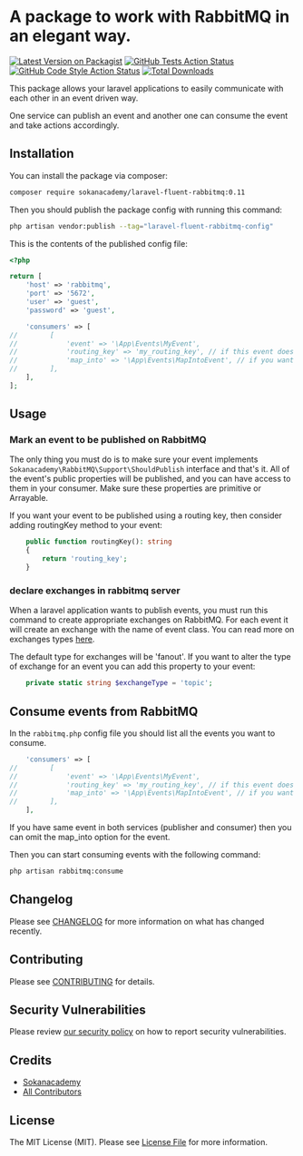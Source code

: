 # A package to work with RabbitMQ in an elegant way.

[![Latest Version on Packagist](https://img.shields.io/packagist/v/sokanacademy/laravel-fluent-rabbitmq.svg?style=flat-square)](https://packagist.org/packages/sokanacademy/laravel-fluent-rabbitmq)
[![GitHub Tests Action Status](https://img.shields.io/github/workflow/status/sokanacademy/laravel-fluent-rabbitmq/run-tests?label=tests)](https://github.com/sokanacademy/laravel-fluent-rabbitmq/actions?query=workflow%3Arun-tests+branch%3Amain)
[![GitHub Code Style Action Status](https://img.shields.io/github/workflow/status/sokanacademy/laravel-fluent-rabbitmq/Check%20&%20fix%20styling?label=code%20style)](https://github.com/sokanacademy/laravel-fluent-rabbitmq/actions?query=workflow%3A"Check+%26+fix+styling"+branch%3Amain)
[![Total Downloads](https://img.shields.io/packagist/dt/sokanacademy/laravel-fluent-rabbitmq.svg?style=flat-square)](https://packagist.org/packages/sokanacademy/laravel-fluent-rabbitmq)

This package allows your laravel applications to easily communicate with each other in an event driven way.

One service can publish an event and another one can consume the event and take actions accordingly.

## Installation

You can install the package via composer:

```bash
composer require sokanacademy/laravel-fluent-rabbitmq:0.11
```

Then you should publish the package config with running this command:

```bash
php artisan vendor:publish --tag="laravel-fluent-rabbitmq-config"
```

This is the contents of the published config file:

```php
<?php

return [
    'host' => 'rabbitmq',
    'port' => '5672',
    'user' => 'guest',
    'password' => 'guest',

    'consumers' => [
//        [
//            'event' => '\App\Events\MyEvent',
//            'routing_key' => 'my_routing_key', // if this event does not use routing key then remove this line
//            'map_into' => '\App\Events\MapIntoEvent', // if you want to use the same event then remove this line
//        ],
    ],
];
```

## Usage

### Mark an event to be published on RabbitMQ

The only thing you must do is to make sure your event implements `Sokanacademy\RabbitMQ\Support\ShouldPublish` interface
and that's it.
All of the event's public properties will be published, and you can have access to them in your consumer. Make sure these properties are primitive or Arrayable.

If you want your event to be published using a routing key, then consider adding routingKey method to your event:

```php
    public function routingKey(): string
    {
        return 'routing_key';
    }
```

### declare exchanges in rabbitmq server

When a laravel application wants to publish events, you must run this command to create appropriate exchanges on
RabbitMQ.
For each event it will create an exchange with the name of event class.
You can read more on exchanges types [here](https://www.rabbitmq.com/tutorials/amqp-concepts.html).

The default type for exchanges will be 'fanout'. If you want to alter the type of exchange for an event you can add this
property to your event:

```php
    private static string $exchangeType = 'topic';
```

## Consume events from RabbitMQ
In the `rabbitmq.php` config file you should list all the events you want to consume.

```php
    'consumers' => [
//        [
//            'event' => '\App\Events\MyEvent',
//            'routing_key' => 'my_routing_key', // if this event does not use routing key then remove this line
//            'map_into' => '\App\Events\MapIntoEvent', // if you want to use the same event then remove this line
//        ],
    ],
```
If you have same event in both services (publisher and consumer) then you can omit the map_into option for the event.

Then you can start consuming events with the following command:

```bash
php artisan rabbitmq:consume
```

## Changelog

Please see [CHANGELOG](CHANGELOG.md) for more information on what has changed recently.

## Contributing

Please see [CONTRIBUTING](https://github.com/spatie/.github/blob/main/CONTRIBUTING.md) for details.

## Security Vulnerabilities

Please review [our security policy](../../security/policy) on how to report security vulnerabilities.

## Credits

- [Sokanacademy](https://github.com/sokanacademy)
- [All Contributors](../../contributors)

## License

The MIT License (MIT). Please see [License File](LICENSE.md) for more information.
